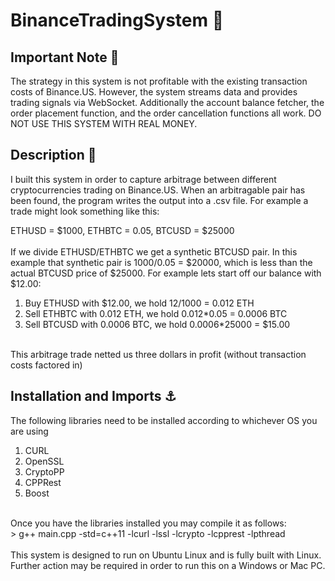 # BinanceTradingSystem :game_die:

## Important Note :memo:
The strategy in this system is not profitable with the existing transaction costs of Binance.US. However, the system streams data and provides trading signals via WebSocket. Additionally the account balance fetcher, the order placement function, and the order cancellation functions all work. DO NOT USE THIS SYSTEM WITH REAL MONEY.

## Description :red_circle:
I built this system in order to capture arbitrage between different cryptocurrencies trading on Binance.US. When an arbitragable pair has been found, the program writes the output into a .csv file. For example a trade might look something like this:
<br/>

ETHUSD = $1000, ETHBTC = 0.05, BTCUSD = $25000
<br/>
<br/>
If we divide ETHUSD/ETHBTC we get a synthetic BTCUSD pair. In this example that synthetic pair is 1000/0.05 = $20000, which is less than the actual BTCUSD price of $25000. For example lets start off our balance with $12.00:
<br/>
1. Buy ETHUSD with $12.00, we hold 12/1000 = 0.012 ETH
2. Sell ETHBTC with 0.012 ETH, we hold 0.012*0.05 = 0.0006 BTC
3. Sell BTCUSD with 0.0006 BTC, we hold 0.0006*25000 = $15.00
<br/>
This arbitrage trade netted us three dollars in profit (without transaction costs factored in)

## Installation and Imports :anchor:
The following libraries need to be installed according to whichever OS you are using
<br/>
1. CURL
2. OpenSSL
3. CryptoPP
4. CPPRest
5. Boost
<br/>
Once you have the libraries installed you may compile it as follows:
<br/>
> g++ main.cpp -std=c++11 -lcurl -lssl -lcrypto -lcpprest -lpthread
<br/>
<br/>
This system is designed to run on Ubuntu Linux and is fully built with Linux. Further action may be required in order to run this on a Windows or Mac PC.
